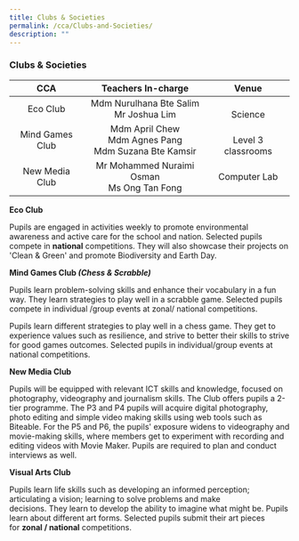 ```yaml
---
title: Clubs & Societies
permalink: /cca/Clubs-and-Societies/
description: ""
---
```

### **Clubs & Societies**

|       CCA       |                        Teachers In-charge                        |        Venue       |
|:---------------:|:----------------------------------------------------------------:|:------------------:|
|     Eco Club    |   Mdm Nurulhana Bte Salim<br>  Mr Joshua Lim  |       <br>Science      |
| Mind Games Club | Mdm April Chew<br> Mdm Agnes Pang<br> Mdm Suzana Bte Kamsir | <br>Level 3 classrooms |
|  New Media Club |             Mr Mohammed Nuraimi Osman<br>  Ms Ong Tan Fong           |    Computer Lab    |

**Eco Club**  

Pupils are engaged in activities weekly to promote environmental awareness and active care for the school and nation. Selected pupils compete in **national** competitions. They will also showcase their projects on 'Clean & Green' and promote Biodiversity and Earth Day.

**Mind Games Club _(Chess & Scrabble)_**

Pupils learn problem-solving skills and enhance their vocabulary in a fun way. They learn strategies to play well in a scrabble game. Selected pupils compete in individual /group events at zonal/ national competitions.

  

Pupils learn different strategies to play well in a chess game. They get to experience values such as resilience, and strive to better their skills to strive for good games outcomes. Selected pupils in individual/group events at national competitions.

  

**New Media Club**

Pupils will be equipped with relevant ICT skills and knowledge, focused on photography, videography and journalism skills. The Club offers pupils a 2-tier programme. The P3 and P4 pupils will acquire digital photography, photo editing and simple video making skills using web tools such as Biteable. For the P5 and P6, the pupils' exposure widens to videography and movie-making skills, where members get to experiment with recording and editing videos with Movie Maker. Pupils are required to plan and conduct interviews as well.  

**Visual Arts Club**

Pupils learn life skills such as developing an informed perception; articulating a vision; learning to solve problems and make decisions. They learn to develop the ability to imagine what might be. Pupils learn about different art forms. Selected pupils submit their art pieces for **zonal / national** competitions.
